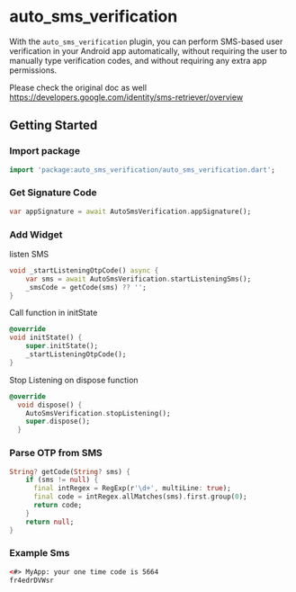 # auto_sms_verification

With the `auto_sms_verification` plugin, you can perform SMS-based user verification in your Android app automatically, without requiring the user to manually type verification codes, and without requiring any extra app permissions.

Please check the original doc as well https://developers.google.com/identity/sms-retriever/overview

## Getting Started
### Import package
```dart
import 'package:auto_sms_verification/auto_sms_verification.dart';
```
### Get Signature Code
```dart
var appSignature = await AutoSmsVerification.appSignature();
```
### Add Widget
listen SMS

```dart
void _startListeningOtpCode() async {
    var sms = await AutoSmsVerification.startListeningSms();
    _smsCode = getCode(sms) ?? '';
}
```

Call function in initState
```dart
@override
void initState() {
    super.initState();
    _startListeningOtpCode();
}
```

Stop Listening on dispose function
```dart
@override
  void dispose() {
    AutoSmsVerification.stopListening();
    super.dispose();
  }
```

### Parse OTP from SMS
```dart
String? getCode(String? sms) {
    if (sms != null) {
      final intRegex = RegExp(r'\d+', multiLine: true);
      final code = intRegex.allMatches(sms).first.group(0);
      return code;
    }
    return null;
}
```

### Example Sms
```html
<#> MyApp: your one time code is 5664
fr4edrDVWsr
```


